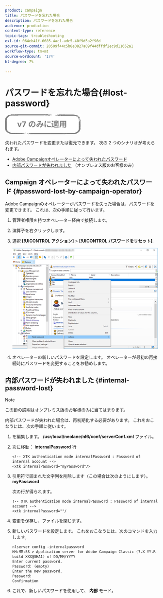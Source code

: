 ```yaml
---
product: campaign
title: パスワードを忘れた場合
description: パスワードを忘れた場合
audience: production
content-type: reference
topic-tags: troubleshooting
exl-id: 064eb41f-6685-4ac1-adc5-40f9d5a2f96d
source-git-commit: 20509f44c5b8e0827a09f44dffdf2ec9d11652a1
workflow-type: tm+mt
source-wordcount: '174'
ht-degree: 7%

---
```


# パスワードを忘れた場合{#lost-password}

![](../../assets/v7-only.svg)

失われたパスワードを変更または復元できます。
次の 2 つのシナリオが考えられます。

* [Adobe Campaignオペレーターによって失われたパスワード](#password-lost-by-campaign-operator)
* [内部パスワードが失われました](#internal-password-lost) （オンプレミス版のお客様のみ）

## Campaign オペレーターによって失われたパスワード {#password-lost-by-campaign-operator}

Adobe Campaignのオペレーターがパスワードを失った場合は、パスワードを変更できます。
これは、次の手順に従って行います。

1. 管理者権限を持つオペレーター経由で接続します。
1. 演算子を右クリックします。
1. 選択 **[!UICONTROL アクション]** > **[!UICONTROL パスワードをリセット]**.

   ![](assets/operator-passwd.png)

1. オペレーターの新しいパスワードを設定します。 オペレーターが最初の再接続時にパスワードを変更することをお勧めします。

## 内部パスワードが失われました {#internal-password-lost}

>[!NOTE]
>
>この節の説明はオンプレミス版のお客様のみに当てはまります。

内部パスワードが失われた場合は、再初期化する必要があります。
これをおこなうには、次の手順に従います。

1. を編集します。 **/usr/local/neolane/nl6/conf/serverConf.xml** ファイル。

1. 次に移動： **internalPassword** 行

   ```
   <!-- XTK authentication mode internalPassword : Password of internal account -->
   <xtk internalPassword="myPassword"/>
   ```

1. 引用符で囲まれた文字列を削除します（この場合は次のようにします）。 **myPassword**

   次の行が得られます。

   ```
   !-- XTK authentication mode internalPassword : Password of internal account -->
   <xtk internalPassword=""/
   ```

1. 変更を保存し、ファイルを閉じます。

1. 新しいパスワードを設定します。 これをおこなうには、次のコマンドを入力します。

   ```
   nlserver config -internalpassword
   HH:MM:SS > Application server for Adobe Campaign Classic (7.X YY.R build XXX@SHA1) of DD/MM/YYYY
   Enter current password.
   Password: (empty)
   Enter the new password.
   Password: 
   Confirmation 
   ```

1. これで、新しいパスワードを使用して、 **内部** モード。
